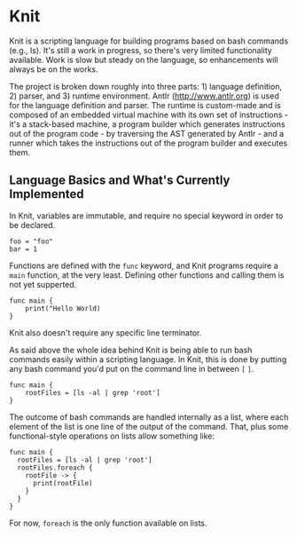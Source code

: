 
# Knit

Knit is a scripting language for building programs based on bash commands (e.g., ls). It's still a work in progress, so there's very limited functionality available. Work is slow but steady on the language, so enhancements will always be on the works.

The project is broken down roughly into three parts: 1) language definition, 2) parser, and 3) runtime environment. Antlr (http://www.antlr.org) is used for the language definition and parser. The runtime is custom-made and is composed of an embedded virtual machine with its own set of instructions - it's a stack-based machine, a program builder which generates instructions out of the program code - by traversing the AST generated by Antlr - and a runner which takes the instructions out of the program builder and executes them.

## Language Basics and What's Currently Implemented

In Knit, variables are immutable, and require no special keyword in order to be declared.

    foo = "foo"
    bar = 1

Functions are defined with the `func` keyword, and Knit programs require a `main` function, at the very least. Defining other functions and calling them is not yet supperted.

    func main {
        print("Hello World)
    }

Knit also doesn't require any specific line terminator.

As said above the whole idea behind Knit is being able to run bash commands easily within a scripting language. In Knit, this is done by putting any bash command you'd put on the command line in between `[` `]`.

    func main {
        rootFiles = [ls -al | grep 'root']
    }

The outcome of bash commands are handled internally as a list, where each element of the list is one line of the output of the command. That, plus some functional-style operations on lists allow something like:

    func main {
      rootFiles = [ls -al | grep 'root']
      rootFiles.foreach {
        rootFile -> {
          print(rootFile)
        }
      }
    }

For now, `foreach` is the only function available on lists.
